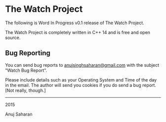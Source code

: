 # The Watch Project

The following is Word In Progress v0.1 release of The Watch Project.

The Watch Project is completely written in C++ 14 and is free and open source.

Bug Reporting
--------------------------

You can send bug reports to <anujsinghsaharan@gmail.com> with the subject "Watch Bug Report". 

Please include details such as your Operating System and Time of the day in the email. 
The author will send you cookies if you do send a bug report. [Not really, though.]

--------------------------------------------------------------------------------------------------------------------------------
2015

Anuj Saharan
